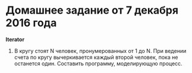 ﻿# Домашнее задание от 7 декабря 2016 года

**Iterator**

1. В кругу стоят N человек, пронумерованных от 1 до N. При ведении счета по кругу вычеркивается каждый второй человек, пока не останется один. Составить программу, моделирующую процесс.
